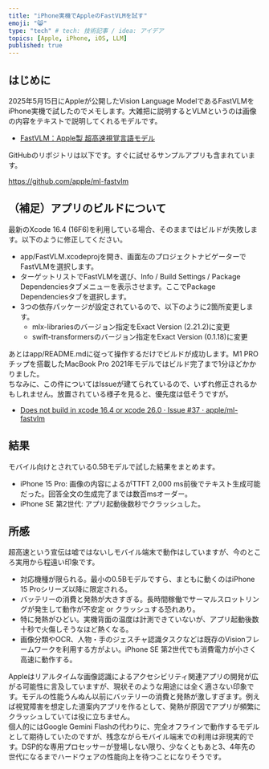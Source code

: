 ```yaml
---
title: "iPhone実機でAppleのFastVLMを試す"
emoji: "😸"
type: "tech" # tech: 技術記事 / idea: アイデア
topics: [Apple, iPhone, iOS, LLM]
published: true
---
```

## はじめに

2025年5月15日にAppleが公開したVision Language ModelであるFastVLMをiPhone実機で試したのでメモします。大雑把に説明するとVLMというのは画像の内容をテキストで説明してくれるモデルです。  

- [FastVLM：Apple製 超高速視覚言語モデル](https://fastvlm.net/ja)

GitHubのリポジトリは以下です。すぐに試せるサンプルアプリも含まれています。  

https://github.com/apple/ml-fastvlm

## （補足）アプリのビルドについて

最新のXcode 16.4 (16F6)を利用している場合、そのままではビルドが失敗します。以下のように修正してください。  

- app/FastVLM.xcodeprojを開き、画面左のプロジェクトナビゲーターでFastVLMを選択します。
- ターゲットリストでFastVLMを選び、Info / Build Settings / Package Dependenciesタブメニューを表示させます。ここでPackage Dependenciesタブを選択します。
- 3つの依存パッケージが設定されているので、以下のように2箇所変更します。
    - mlx-librariesのバージョン指定をExact Version (2.21.2)に変更
    - swift-transformersのバージョン指定をExact Version (0.1.18)に変更

あとはapp/README.mdに従って操作するだけでビルドが成功します。M1 PROチップを搭載したMacBook Pro 2021年モデルではビルド完了まで1分ほどかかりました。  
ちなみに、この件についてはIssueが建てられているので、いずれ修正されるかもしれません。放置されている様子を見ると、優先度は低そうですが。  

- [Does not build in xcode 16.4 or xcode 26.0 · Issue #37 · apple/ml-fastvlm](https://github.com/apple/ml-fastvlm/issues/37)

## 結果

モバイル向けとされている0.5Bモデルで試した結果をまとめます。  

- iPhone 15 Pro: 画像の内容によるがTTFT 2,000 ms前後でテキスト生成可能だった。回答全文の生成完了までは数百msオーダー。
- iPhone SE 第2世代: アプリ起動後数秒でクラッシュした。

## 所感

超高速という宣伝は嘘ではないしモバイル端末で動作はしていますが、今のところ実用から程遠い印象です。  

- 対応機種が限られる。最小の0.5Bモデルですら、まともに動くのはiPhone 15 Proシリーズ以降に限定される。
- バッテリーの消費と発熱が大きすぎる。長時間稼働でサーマルスロットリングが発生して動作が不安定 or クラッシュする恐れあり。
- 特に発熱がひどい。実機背面の温度は計測できていないが、アプリ起動後数十秒で火傷しそうなほど熱くなる。
- 画像分類やOCR、人物・手のジェスチャ認識タスクなどは既存のVisionフレームワークを利用する方がよい。iPhone SE 第2世代でも消費電力が小さく高速に動作する。

Appleはリアルタイムな画像認識によるアクセシビリティ関連アプリの開発が広がる可能性に言及していますが、現状そのような用途には全く適さない印象です。モデルの性能うんぬん以前にバッテリーの消費と発熱が激しすぎます。例えば視覚障害を想定した道案内アプリを作るとして、発熱が原因でアプリが頻繁にクラッシュしていては役に立ちません。  
個人的にはGoogle Gemini Flashの代わりに、完全オフラインで動作するモデルとして期待していたのですが、残念ながらモバイル端末での利用は非現実的です。DSP的な専用プロセッサーが登場しない限り、少なくともあと3、4年先の世代になるまでハードウェアの性能向上を待つことになりそうです。  
